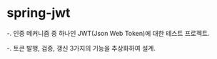 # spring-jwt

-. 인증 메커니즘 중 하나인 JWT(Json Web Token)에 대한 테스트 프로젝트.

-. 토큰 발행, 검증, 갱신 3가지의 기능을 추상화하여 설계.
